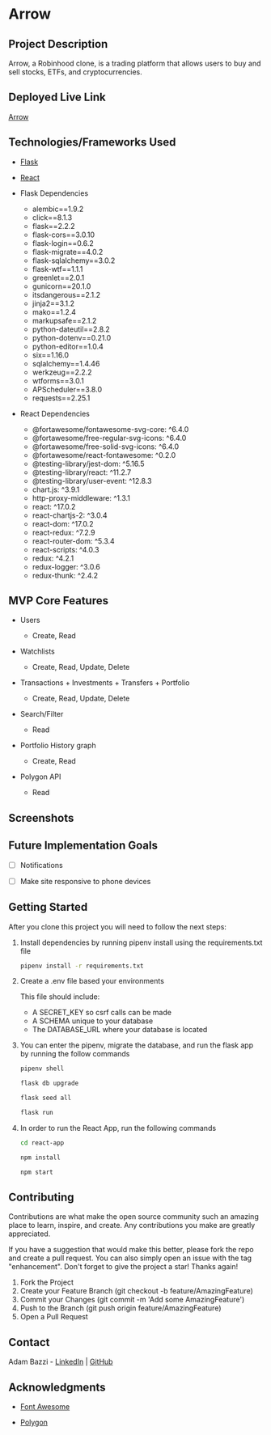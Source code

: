 # Arrow

## Project Description

Arrow, a Robinhood clone, is a trading platform that allows users to buy and sell stocks, ETFs, and cryptocurrencies.

## Deployed Live Link

[Arrow](https://arrow-zwnd.onrender.com)

## Technologies/Frameworks Used

* [Flask](https://flask.palletsprojects.com/en/2.2.x/)

* [React](https://reactjs.org/)

* Flask Dependencies

   * alembic==1.9.2
   * click==8.1.3
   * flask==2.2.2
   * flask-cors==3.0.10
   * flask-login==0.6.2
   * flask-migrate==4.0.2
   * flask-sqlalchemy==3.0.2
   * flask-wtf==1.1.1
   * greenlet==2.0.1
   * gunicorn==20.1.0
   * itsdangerous==2.1.2
   * jinja2==3.1.2
   * mako==1.2.4
   * markupsafe==2.1.2
   * python-dateutil==2.8.2
   * python-dotenv==0.21.0
   * python-editor==1.0.4
   * six==1.16.0
   * sqlalchemy==1.4.46
   * werkzeug==2.2.2
   * wtforms==3.0.1
   * APScheduler==3.8.0
   * requests==2.25.1


* React Dependencies

   * @fortawesome/fontawesome-svg-core: ^6.4.0
   * @fortawesome/free-regular-svg-icons: ^6.4.0
   * @fortawesome/free-solid-svg-icons: ^6.4.0
   * @fortawesome/react-fontawesome: ^0.2.0
   * @testing-library/jest-dom: ^5.16.5
   * @testing-library/react: ^11.2.7
   * @testing-library/user-event: ^12.8.3
   * chart.js: ^3.9.1
   * http-proxy-middleware: ^1.3.1
   * react: ^17.0.2
   * react-chartjs-2: ^3.0.4
   * react-dom: ^17.0.2
   * react-redux: ^7.2.9
   * react-router-dom: ^5.3.4
   * react-scripts: ^4.0.3
   * redux: ^4.2.1
   * redux-logger: ^3.0.6
   * redux-thunk: ^2.4.2


## MVP Core Features

* Users

	* Create, Read

* Watchlists

	* Create, Read, Update, Delete

* Transactions + Investments + Transfers + Portfolio

	* Create, Read, Update, Delete

* Search/Filter

	* Read

* Portfolio History graph

   * Create, Read

* Polygon API

	* Read

## Screenshots



## Future Implementation Goals

- [ ] Notifications

- [ ] Make site responsive to phone devices

## Getting Started

After you clone this project you will need to follow the next steps:

1. Install dependencies by running pipenv install using the requirements.txt file

	```bash
	pipenv install -r requirements.txt
	```
2. Create a .env file based your environments

	This file should include:
	* A SECRET_KEY so csrf calls can be made
	* A SCHEMA unique to your database
	* The DATABASE_URL where your database is located

3. You can enter the pipenv, migrate the database, and run the flask app by running the follow commands

	```bash
	pipenv shell
	```

	```bash
	flask db upgrade
	```

	```bash
	flask seed all
	```

	```bash
	flask run
	```

4. In order to run the React App, run the following commands

	```bash
	cd react-app
	```

	```bash
	npm install
	```

	```bash
	npm start
	```

## Contributing

Contributions are what make the open source community such an amazing place to learn, inspire, and create. Any contributions you make are greatly appreciated.

If you have a suggestion that would make this better, please fork the repo and create a pull request. You can also simply open an issue with the tag "enhancement". Don't forget to give the project a star! Thanks again!

1. Fork the Project
2. Create your Feature Branch (git checkout -b feature/AmazingFeature)
3. Commit your Changes (git commit -m 'Add some AmazingFeature')
4. Push to the Branch (git push origin feature/AmazingFeature)
5. Open a Pull Request

## Contact

Adam Bazzi - [LinkedIn](https://www.linkedin.com/in/adam-bazzi/) | [GitHub](https://github.com/adambazzi)

## Acknowledgments

* [Font Awesome](https://fontawesome.com/)

* [Polygon](https://polygon.io/)
